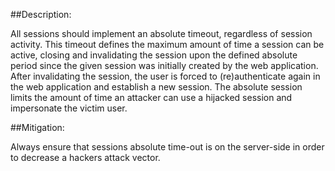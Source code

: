 ##Description:

All sessions should implement an absolute timeout, regardless of session activity.
This timeout defines the maximum amount of time a session can be active,
closing and invalidating the session upon the defined absolute period since the given
session was initially created by the web application. After invalidating the session,
the user is forced to (re)authenticate again in the web application and establish
a new session. The absolute session limits the amount of time an attacker can use a
hijacked session and impersonate the victim user.

##Mitigation:

Always ensure that sessions absolute time-out  is on the server-side in order to decrease a hackers
attack vector.
